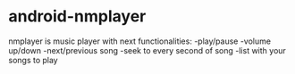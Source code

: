 # android-nmplayer
nmplayer is music player with next functionalities: -play/pause -volume up/down -next/previous song -seek to every second of song -list with your songs to play
